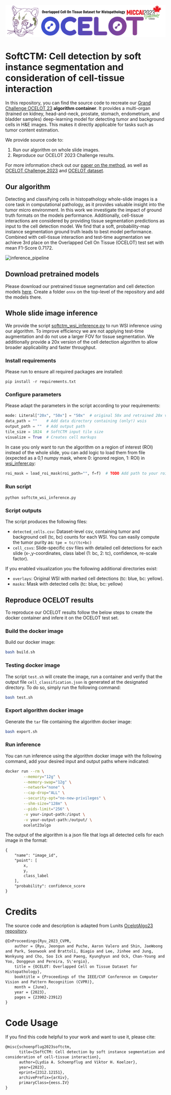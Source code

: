 ![OCELOT LOGO](logo/ocelot_banner.png)

# SoftCTM: Cell detection by soft instance segmentation and consideration of cell-tissue interaction

In this repository, you can find the source code to recreate our [Grand Challenge OCELOT 23](https://ocelot2023.grand-challenge.org/) **algorithm container**. 
It provides a multi-organ (trained on kidney, head-and-neck, prostate, stomach, endometrium, and bladder samples) deep-learning model for detecting tumor and background cells in H&E images. This makes it directly applicable for tasks such as tumor content estimation. 

We provide source code to:
1. Run our algorithm on whole slide images.
2. Reproduce our OCELOT 2023 Challenge results.

For more information check out our [paper on the method](https://arxiv.org/abs/2312.12151), as well as [OCELOT Challenge 2023](https://ocelot2023.grand-challenge.org/) and [OCELOT dataset](https://lunit-io.github.io/research/publications/ocelot/).

## Our algorithm
Detecting and classifying cells in histopathology whole-slide images is a core task in computational pathology, as it provides valuable insight into the tumor micro environment. In this work we investigate the impact of ground truth formats on the models performance. Additionally, cell-tissue interactions are considered by providing tissue segmentation predictions as input to the cell detection model. We find that a soft, probability-map instance segmentation ground truth leads to best model performance. Combined with cell-tissue interaction and test-time augmentation we achieve 3rd place on the Overlapped Cell On Tissue (OCELOT) test set with mean F1-Score 0.7172.

![inference_pipeline](https://github.com/lely475/lely475/assets/62755943/74c0b66e-caaf-496c-9ed3-a626aed1da3f)

## Download pretrained models
Please download our pretrained tissue segmentation and cell detection models [here](https://1drv.ms/f/s!Aqry0_PzRNA6gdEhYsuOSooj7PP-Gg?e=9kQiE2).
Create a folder `onnx` on the top-level of the repository and add the models there.

## Whole slide image inference
We provide the script [softctm_wsi_inference.py](softctm_wsi_inference.py) to run WSI inference using our algorithm.
To improve efficiency we are not applying test-time augmentation and do not use a larger FOV for tissue segmentation.
We additionally provide a 20x version of the cell detection algorithm to allow broader applicability and faster throughput.

### Install requirements
Please run to ensure all required packages are installed:
```
pip install -r requirements.txt
```

### Configure parameters
Please adapt the parameters in the script according to your requirements:
```python
mode: Literal["20x", "50x"] = "50x"  # original 50x and retrained 20x version
data_path = ""    # Add data directory containing (only!) wsis
output_path = ""  # Add output path
tile_size = 1024  # SoftCTM input tile size
visualize = True  # Creates cell markups
```

In case you only want to run the algorithm on a region of interest (ROI) instead of the whole slide, you can add logic to load them from file (expected as a 0,1 numpy mask, where 0: ignored region, 1: ROI) in [wsi_inferer.py](https://github.com/lely475/ocelot23algo/blob/f975e726552ead08e48ef04e2cf86eb27422cc47/util/wsi_inferer.py#L229):
```python
roi_mask = load_roi_mask(roi_path="", f=f)  # TODO Add path to your roi mask
```

### Run script
```
python softctm_wsi_inference.py
```

### Script outputs
The script produces the following files:
- `detected_cells.csv`: Dataset-level csv, containing tumor and background cell (tc, bc) counts for each WSI. You can easily compute the tumor purity as: `tpe = tc/(tc+bc)`
- `cell_csvs`: Slide-specific csv files with detailed cell detections for each slide (x-,y-coordinates, class label (1: bc, 2: tc), confidence, re-scale factor). 

If you enabled visualization you the following additional directories exist:
- `overlays`: Original WSI with marked cell detections (tc: blue, bc: yellow).
- `masks`: Mask with detected cells (tc: blue, bc: yellow)

## Reproduce OCELOT results
To reproduce our OCELOT results follow the below steps to create the docker container and infere it on the OCELOT test set.

### Build the docker image

Build our docker image:

```bash
bash build.sh
```

### Testing docker image

The script `test.sh` will create the image, run a container and verify that the output file `cell_classification.json` is generated at the designated directory. To do so, simply run the following command:

```bash
bash test.sh
```

### Export algorithm docker image

Generate the `tar` file containing the algorithm docker image:

```bash
bash export.sh
```

### Run inference

You can run inference using the algorithm docker image with the following command, add your desired input and output paths where indicated:
```bash
docker run --rm \
        --memory="12g" \
        --memory-swap="12g" \
        --network="none" \
        --cap-drop="ALL" \
        --security-opt="no-new-privileges" \
        --shm-size="128m" \
        --pids-limit="256" \
        -v your-input-path:/input \
        -v your-output-path:/output/ \
        ocelot23algo
```

The output of the algorithm is a json file that logs all detected cells for each image in the format:
```
{
    "name": "image_id",
    "point": [
        x,
        y,
        class_label
    ],
    "probability": confidence_score
}
```

# Credits
The source code and description is adapted from Lunits [OcelotAlgo23 repository](https://github.com/lunit-io/ocelot23algo).
```
@InProceedings{Ryu_2023_CVPR,
    author = {Ryu, Jeongun and Puche, Aaron Valero and Shin, JaeWoong and Park, Seonwook and Brattoli, Biagio and Lee, Jinhee and Jung, Wonkyung and Cho, Soo Ick and Paeng, Kyunghyun and Ock, Chan-Young and Yoo, Donggeun and Pereira, S\'ergio},
    title = {OCELOT: Overlapped Cell on Tissue Dataset for Histopathology},
    booktitle = {Proceedings of the IEEE/CVF Conference on Computer Vision and Pattern Recognition (CVPR)},
    month = {June},
    year = {2023},
    pages = {23902-23912}
}
```

# Code Usage
If you find this code helpful to your work and want to use it, please cite:
```
@misc{schoenpflug2023softctm,
      title={SoftCTM: Cell detection by soft instance segmentation and consideration of cell-tissue interaction}, 
      author={Lydia A. Schoenpflug and Viktor H. Koelzer},
      year={2023},
      eprint={2312.12151},
      archivePrefix={arXiv},
      primaryClass={eess.IV}
}
```
